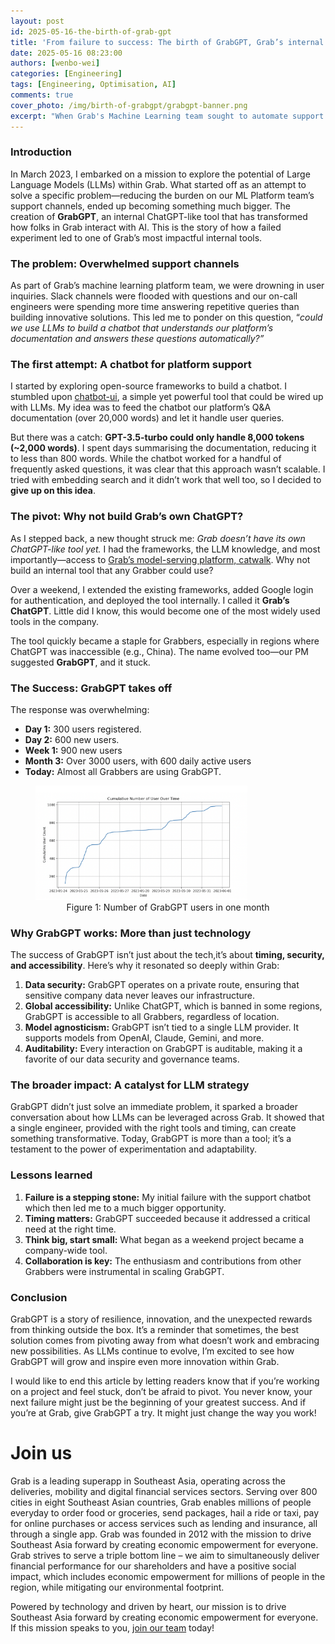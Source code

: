 ```yaml
---
layout: post
id: 2025-05-16-the-birth-of-grab-gpt
title: 'From failure to success: The birth of GrabGPT, Grab’s internal ChatGPT'
date: 2025-05-16 08:23:00
authors: [wenbo-wei]
categories: [Engineering]
tags: [Engineering, Optimisation, AI]
comments: true
cover_photo: /img/birth-of-grabgpt/grabgpt-banner.png
excerpt: "When Grab's Machine Learning team sought to automate support queries, a failed chatbot experiment sparked an unexpected pivot: GrabGPT. Born from the need to harness Large Language Models (LLMs) internally, this tool became a go-to resource for employees. Offering private, auditable access to models like GPT and Gemini. Author Wenbo shares his journey of turning failed experiments into startegic wins."
---
```


### Introduction

In March 2023, I embarked on a mission to explore the potential of Large Language Models (LLMs) within Grab. What started off as an attempt to solve a specific problem—reducing the burden on our ML Platform team’s support channels, ended up becoming something much bigger. The creation of **GrabGPT**, an internal ChatGPT-like tool that has transformed how folks in Grab interact with AI. This is the story of how a failed experiment led to one of Grab’s most impactful internal tools.

### The problem: Overwhelmed support channels

As part of Grab’s machine learning platform team, we were drowning in user inquiries. Slack channels were flooded with questions and our on-call engineers were spending more time answering repetitive queries than building innovative solutions. This led me to ponder on this question, “*could we use LLMs to build a chatbot that understands our platform’s documentation and answers these questions automatically?”*

### The first attempt: A chatbot for platform support

I started by exploring open-source frameworks to build a chatbot. I stumbled upon [chatbot-ui](https://github.com/mckaywrigley/chatbot-ui), a simple yet powerful tool that could be wired up with LLMs. My idea was to feed the chatbot our platform’s Q\&A documentation (over 20,000 words) and let it handle user queries.

But there was a catch: **GPT-3.5-turbo could only handle 8,000 tokens (\~2,000 words)**. I spent days summarising the documentation, reducing it to less than 800 words. While the chatbot worked for a handful of frequently asked questions, it was clear that this approach wasn’t scalable. I tried with embedding search and it didn’t work that well too, so I decided to **give up on this idea**.

### The pivot: Why not build Grab’s own ChatGPT?

As I stepped back, a new thought struck me: *Grab doesn’t have its own ChatGPT-like tool yet.* I had the frameworks, the LLM knowledge, and most importantly—access to [Grab’s model-serving platform, catwalk](https://engineering.grab.com/catwalk-evolution). Why not build an internal tool that any Grabber could use?

Over a weekend, I extended the existing frameworks, added Google login for authentication, and deployed the tool internally. I called it **Grab’s ChatGPT**. Little did I know, this would become one of the most widely used tools in the company.

The tool quickly became a staple for Grabbers, especially in regions where ChatGPT was inaccessible (e.g., China). The name evolved too—our PM suggested **GrabGPT**, and it stuck.

### The Success: GrabGPT takes off

The response was overwhelming:

* **Day 1:** 300 users registered.  
* **Day 2:** 600 new users.  
* **Week 1:** 900 new users  
* **Month 3:** Over 3000 users, with 600 daily active users  
* **Today:** Almost all Grabbers are using  GrabGPT. 

<div class="post-image-section"><figure>
  <img src="/img/birth-of-grabgpt/figure-1.png" alt="" style="width:80%"><figcaption align="middle">Figure 1: Number of GrabGPT users in one month</figcaption>
  </figure>
</div>

### Why GrabGPT works: More than just technology

The success of GrabGPT isn’t just about the tech,it’s about **timing, security, and accessibility**. Here’s why it resonated so deeply within Grab:

1. **Data security:** GrabGPT operates on a private route, ensuring that sensitive company data never leaves our infrastructure.  
2. **Global accessibility:** Unlike ChatGPT, which is banned in some regions, GrabGPT is accessible to all Grabbers, regardless of location.  
3. **Model agnosticism:** GrabGPT isn’t tied to a single LLM provider. It supports models from OpenAI, Claude, Gemini, and more.  
4. **Auditability:** Every interaction on GrabGPT is auditable, making it a favorite of our data security and governance teams.

### **The broader impact: A catalyst for LLM strategy**

GrabGPT didn’t just solve an immediate problem, it sparked a broader conversation about how LLMs can be leveraged across Grab. It showed that a single engineer, provided with the right tools and timing, can create something transformative. Today, GrabGPT is more than a tool; it’s a testament to the power of experimentation and adaptability.

### Lessons learned

1. **Failure is a stepping stone:** My initial failure with the support chatbot which then led me to a much bigger opportunity.  
2. **Timing matters:** GrabGPT succeeded because it addressed a critical need at the right time.  
3. **Think big, start small:** What began as a weekend project became a company-wide tool.  
4. **Collaboration is key:** The enthusiasm and contributions from other Grabbers were instrumental in scaling GrabGPT.

### Conclusion

GrabGPT is a story of resilience, innovation, and the unexpected rewards from thinking outside the box. It’s a reminder that sometimes, the best solution comes from pivoting away from what doesn’t work and embracing new possibilities. As LLMs continue to evolve, I’m excited to see how GrabGPT will grow and inspire even more innovation within Grab.

I would like to end this article by letting readers know that if you’re working on a project and feel stuck, don’t be afraid to pivot. You never know, your next failure might just be the beginning of your greatest success. And if you’re at Grab, give GrabGPT a try. It might just change the way you work\!

# Join us

Grab is a leading superapp in Southeast Asia, operating across the deliveries, mobility and digital financial services sectors. Serving over 800 cities in eight Southeast Asian countries, Grab enables millions of people everyday to order food or groceries, send packages, hail a ride or taxi, pay for online purchases or access services such as lending and insurance, all through a single app. Grab was founded in 2012 with the mission to drive Southeast Asia forward by creating economic empowerment for everyone. Grab strives to serve a triple bottom line – we aim to simultaneously deliver financial performance for our shareholders and have a positive social impact, which includes economic empowerment for millions of people in the region, while mitigating our environmental footprint.

Powered by technology and driven by heart, our mission is to drive Southeast Asia forward by creating economic empowerment for everyone. If this mission speaks to you, [join our team](https://grab.careers/) today!
